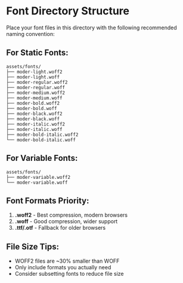# Font Directory Structure

Place your font files in this directory with the following recommended naming convention:

## For Static Fonts:
```
assets/fonts/
├── moder-light.woff2
├── moder-light.woff
├── moder-regular.woff2
├── moder-regular.woff
├── moder-medium.woff2
├── moder-medium.woff
├── moder-bold.woff2
├── moder-bold.woff
├── moder-black.woff2
├── moder-black.woff
├── moder-italic.woff2
├── moder-italic.woff
├── moder-bold-italic.woff2
└── moder-bold-italic.woff
```

## For Variable Fonts:
```
assets/fonts/
├── moder-variable.woff2
└── moder-variable.woff
```

## Font Formats Priority:
1. **.woff2** - Best compression, modern browsers
2. **.woff** - Good compression, wider support
3. **.ttf/.otf** - Fallback for older browsers

## File Size Tips:
- WOFF2 files are ~30% smaller than WOFF
- Only include formats you actually need
- Consider subsetting fonts to reduce file size
